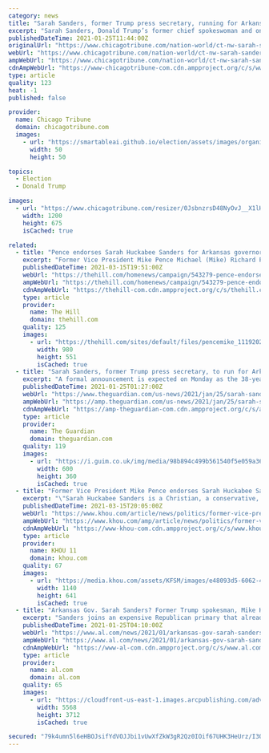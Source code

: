 ```yaml
---
category: news
title: "Sarah Sanders, former Trump press secretary, running for Arkansas governor"
excerpt: "Sarah Sanders, Donald Trump’s former chief spokeswoman and one of his closest aides, is running for Arkansas governor, a senior campaign official told The Associated Press."
publishedDateTime: 2021-01-25T11:44:00Z
originalUrl: "https://www.chicagotribune.com/nation-world/ct-nw-sarah-sanders-arkansas-governor-20210125-su7bqehy7famzpdai6nxzk2pba-story.html"
webUrl: "https://www.chicagotribune.com/nation-world/ct-nw-sarah-sanders-arkansas-governor-20210125-su7bqehy7famzpdai6nxzk2pba-story.html"
ampWebUrl: "https://www.chicagotribune.com/nation-world/ct-nw-sarah-sanders-arkansas-governor-20210125-su7bqehy7famzpdai6nxzk2pba-story.html?outputType=amp"
cdnAmpWebUrl: "https://www-chicagotribune-com.cdn.ampproject.org/c/s/www.chicagotribune.com/nation-world/ct-nw-sarah-sanders-arkansas-governor-20210125-su7bqehy7famzpdai6nxzk2pba-story.html?outputType=amp"
type: article
quality: 123
heat: -1
published: false

provider:
  name: Chicago Tribune
  domain: chicagotribune.com
  images:
    - url: "https://smartableai.github.io/election/assets/images/organizations/chicagotribune.com-50x50.jpg"
      width: 50
      height: 50

topics:
  - Election
  - Donald Trump

images:
  - url: "https://www.chicagotribune.com/resizer/0JsbnzrsD48NyOvJ__X1lH1FNKQ=/1200x0/top/cloudfront-us-east-1.images.arcpublishing.com/tronc/Q75DM32LIRBHLLUCEEZ6NJKLGI.jpg"
    width: 1200
    height: 675
    isCached: true

related:
  - title: "Pence endorses Sarah Huckabee Sanders for Arkansas governor"
    excerpt: "Former Vice President Mike Pence Michael (Mike) Richard Pence In 'restoring America's soul,' Biden can become a hero for the persecuted Pences announce birth of first grandchild White House faces ..."
    publishedDateTime: 2021-03-15T19:51:00Z
    webUrl: "https://thehill.com/homenews/campaign/543279-pence-endorses-sarah-huckabee-sanders-for-arkansas-governor"
    ampWebUrl: "https://thehill.com/homenews/campaign/543279-pence-endorses-sarah-huckabee-sanders-for-arkansas-governor?amp"
    cdnAmpWebUrl: "https://thehill-com.cdn.ampproject.org/c/s/thehill.com/homenews/campaign/543279-pence-endorses-sarah-huckabee-sanders-for-arkansas-governor?amp"
    type: article
    provider:
      name: The Hill
      domain: thehill.com
    quality: 125
    images:
      - url: "https://thehill.com/sites/default/files/pencemike_11192020getty.jpg"
        width: 980
        height: 551
        isCached: true
  - title: "Sarah Sanders, former Trump press secretary, to run for Arkansas governor – reports"
    excerpt: "A formal announcement is expected on Monday as the 38-year-old bids to succeed her father, Mike Huckabee, in the state leadership role"
    publishedDateTime: 2021-01-25T01:27:00Z
    webUrl: "https://www.theguardian.com/us-news/2021/jan/25/sarah-sanders-former-trump-press-secretary-to-run-for-arkansas-governor-reports"
    ampWebUrl: "https://amp.theguardian.com/us-news/2021/jan/25/sarah-sanders-former-trump-press-secretary-to-run-for-arkansas-governor-reports"
    cdnAmpWebUrl: "https://amp-theguardian-com.cdn.ampproject.org/c/s/amp.theguardian.com/us-news/2021/jan/25/sarah-sanders-former-trump-press-secretary-to-run-for-arkansas-governor-reports"
    type: article
    provider:
      name: The Guardian
      domain: theguardian.com
    quality: 119
    images:
      - url: "https://i.guim.co.uk/img/media/98b894c499b561540f5e059a36144ecda8e06958/0_0_2127_1276/master/2127.jpg?width=300&quality=45&auto=format&fit=max&dpr=2&s=5f4008f5ddf67e795af5e9e89e605153"
        width: 600
        height: 360
        isCached: true
  - title: "Former Vice President Mike Pence endorses Sarah Huckabee Sanders for Arkansas Governor"
    excerpt: "\"Sarah Huckabee Sanders is a Christian, a conservative, and a proud Arkansan who will fight for the people of Arkansas,\" Pence said in a statement."
    publishedDateTime: 2021-03-15T20:05:00Z
    webUrl: "https://www.khou.com/article/news/politics/former-vice-president-mike-pence-endorses-sarah-huckabee-sanders-for-arkansas-governor/527-2792edf1-57b5-4c6f-bb1c-b293c3bde08c"
    ampWebUrl: "https://www.khou.com/amp/article/news/politics/former-vice-president-mike-pence-endorses-sarah-huckabee-sanders-for-arkansas-governor/527-2792edf1-57b5-4c6f-bb1c-b293c3bde08c"
    cdnAmpWebUrl: "https://www-khou-com.cdn.ampproject.org/c/s/www.khou.com/amp/article/news/politics/former-vice-president-mike-pence-endorses-sarah-huckabee-sanders-for-arkansas-governor/527-2792edf1-57b5-4c6f-bb1c-b293c3bde08c"
    type: article
    provider:
      name: KHOU 11
      domain: khou.com
    quality: 67
    images:
      - url: "https://media.khou.com/assets/KFSM/images/e48093d5-6062-4ac7-a05a-76163489efb9/e48093d5-6062-4ac7-a05a-76163489efb9_1140x641.jpg"
        width: 1140
        height: 641
        isCached: true
  - title: "Arkansas Gov. Sarah Sanders? Former Trump spokesman, Mike Huckabee daughter expected to run"
    excerpt: "Sanders joins an expensive Republican primary that already includes two statewide elected leaders, Lt. Gov. Tim Griffin and Attorney General Leslie Rutledge."
    publishedDateTime: 2021-01-25T04:10:00Z
    webUrl: "https://www.al.com/news/2021/01/arkansas-gov-sarah-sanders-former-trump-spokesman-mike-huckabee-daughter-expected-to-run.html"
    ampWebUrl: "https://www.al.com/news/2021/01/arkansas-gov-sarah-sanders-former-trump-spokesman-mike-huckabee-daughter-expected-to-run.html?outputType=amp"
    cdnAmpWebUrl: "https://www-al-com.cdn.ampproject.org/c/s/www.al.com/news/2021/01/arkansas-gov-sarah-sanders-former-trump-spokesman-mike-huckabee-daughter-expected-to-run.html?outputType=amp"
    type: article
    provider:
      name: al.com
      domain: al.com
    quality: 65
    images:
      - url: "https://cloudfront-us-east-1.images.arcpublishing.com/advancelocal/JMSJGEXIQFAXDMYZOHYFQLAK6U.jpg"
        width: 5568
        height: 3712
        isCached: true

secured: "79k4umn5l6eHBOJsifYdVOJJbi1vUwXfZkW3gR2Qz0IOif67UHK3HeUrz/I3QmSRbgUaDX9p7laQxg8pe4LtwVWpNh1CofASlfORTxNEVN9ykaVekYq91cfWZuAieEphPmXy8VG/HFj6VkkaPtBVPDMxWYsEkvhufG9plU69sZGZF9MYFUfpLwkpoXeymgdK5bZpZuI/WIdsNfKdjf4Fuvpm1WWLYPoIBPQwmrUNr/P6MO1Nfxuj0EhdkYeQPDUw8Tmr5oknmTXX5ZnqIO2zPa9qpVIZR1HZKXiH2x4SbjQkgdVXh0YAaWGVf+2ggEylG/pldB0/9kSnHjEHt26aOt1GO5Dd3WjjrnjeTLqW/RE=;Y8hsDLgA014OyJkbtYURhQ=="
---
```


